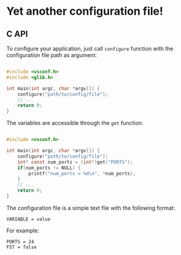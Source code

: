 # Yet another configuration file!

## C API

To configure your application, just call `configure` function with the configuration file path as argument:

```c

#include <vsconf.h>
#include <glib.h>

int main(int argc, char *argv[]) {
    configure("path/to/config/file");
    // ...
    return 0;
}

```

The variables are accessible through the `get` function:

```c

#include <vsconf.h>

int main(int argc, char *argv[]) {
    configure("path/to/config/file");
    int* const num_ports = (int*)get("PORTS");
    if(num_ports != NULL) {
        printf("num_ports = %d\n", *num_ports);
    }
    // ...
    return 0;
}

```


The configuration file is a simple text file with the following format:

```
VARIABLE = value
```

For example:

```
PORTS = 24
FST = false
```

